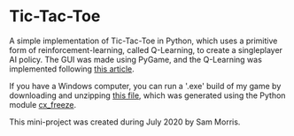 # Tic-Tac-Toe

A simple implementation of Tic-Tac-Toe in Python, which uses a primitive form of reinforcement-learning, called Q-Learning, to create a singleplayer AI policy. The GUI was made using PyGame, and the Q-Learning was implemented following [this article](https://towardsdatascience.com/reinforcement-learning-implement-tictactoe-189582bea542).

If you have a Windows computer, you can run a '.exe' build of my game by downloading and unzipping [this file](https://github.com/dodobird181/Tic-Tac-Toe/raw/main/build/TicTacToe.zip), which was generated using the Python module [cx_freeze](https://cx-freeze.readthedocs.io/en/latest/).

This mini-project was created during July 2020 by Sam Morris.
